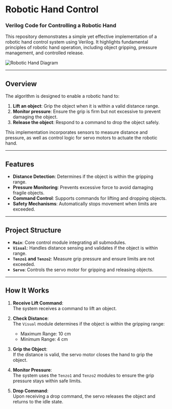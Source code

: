 # **Robotic Hand Control**  
### Verilog Code for Controlling a Robotic Hand  

This repository demonstrates a simple yet effective implementation of a robotic hand control system using Verilog. It highlights fundamental principles of robotic hand operation, including object gripping, pressure management, and controlled release.  

![Robotic Hand Diagram](https://github.com/user-attachments/assets/ec97577c-0e1b-49ea-b11c-49b4cc292972)

---

## **Overview**  

The algorithm is designed to enable a robotic hand to:  
1. **Lift an object**: Grip the object when it is within a valid distance range.  
2. **Monitor pressure**: Ensure the grip is firm but not excessive to prevent damaging the object.  
3. **Release the object**: Respond to a command to drop the object safely.  

This implementation incorporates sensors to measure distance and pressure, as well as control logic for servo motors to actuate the robotic hand.  

---

## **Features**  
- **Distance Detection**: Determines if the object is within the gripping range.  
- **Pressure Monitoring**: Prevents excessive force to avoid damaging fragile objects.  
- **Command Control**: Supports commands for lifting and dropping objects.  
- **Safety Mechanisms**: Automatically stops movement when limits are exceeded.  

---

## **Project Structure**  

- **`Main`**: Core control module integrating all submodules.  
- **`Visual`**: Handles distance sensing and validates if the object is within range.  
- **`Tenzo1` and `Tenzo2`**: Measure grip pressure and ensure limits are not exceeded.  
- **`Servo`**: Controls the servo motor for gripping and releasing objects.  

---

## **How It Works**  

1. **Receive Lift Command**:  
   The system receives a command to lift an object.  

2. **Check Distance**:  
   The `Visual` module determines if the object is within the gripping range:  
   - Maximum Range: 10 cm  
   - Minimum Range: 4 cm  

3. **Grip the Object**:  
   If the distance is valid, the servo motor closes the hand to grip the object.  

4. **Monitor Pressure**:  
   The system uses the `Tenzo1` and `Tenzo2` modules to ensure the grip pressure stays within safe limits.  

5. **Drop Command**:  
   Upon receiving a drop command, the servo releases the object and returns to the idle state.  

